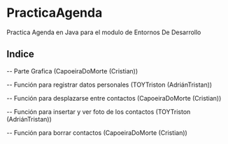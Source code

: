 # PracticaAgenda
Practica Agenda en Java para el modulo de Entornos De Desarrollo

## Indice
-- Parte Grafica  (CapoeiraDoMorte (Cristian))

-- Función para registrar datos personales (TOYTriston (AdriánTristan))

-- Función para desplazarse entre contactos (CapoeiraDoMorte (Cristian))

-- Función para insertar y ver foto de los contactos (TOYTriston (AdriánTristan))

-- Función para borrar contactos  (CapoeiraDoMorte (Cristian))
